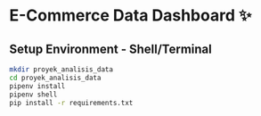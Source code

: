 # E-Commerce Data Dashboard :sparkles:

## Setup Environment - Shell/Terminal

```bash
mkdir proyek_analisis_data
cd proyek_analisis_data
pipenv install
pipenv shell
pip install -r requirements.txt



